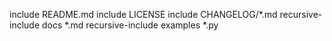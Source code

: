 include README.md
include LICENSE
include CHANGELOG/*.md
recursive-include docs *.md
recursive-include examples *.py